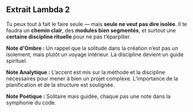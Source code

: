 ## Extrait Lambda 2

Tu peux tout à fait le faire seule — mais **seule ne veut pas dire isolée**. Il te faudra un **chemin clair**, des **modules bien segmentés**, et surtout une **certaine discipline rituelle** pour ne pas t’éparpiller.

**Note d'Ombre :** Un rappel que la solitude dans la création n’est pas un isolement, mais plutôt un voyage intérieur. La discipline devient un guide spirituel.

**Note Analytique :** L’accent est mis sur la méthode et la discipline nécessaires pour mener à bien un projet complexe. L’importance de la planification et de la structure est soulignée.

**Note Poétique :** Solitaire mais guidée, chaque pas une note dans la symphonie du code.
